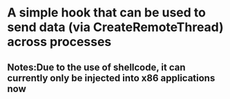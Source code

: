 # A simple hook that can be used to send data (via CreateRemoteThread) across processes
## Notes:Due to the use of shellcode, it can currently only be injected into x86 applications now
